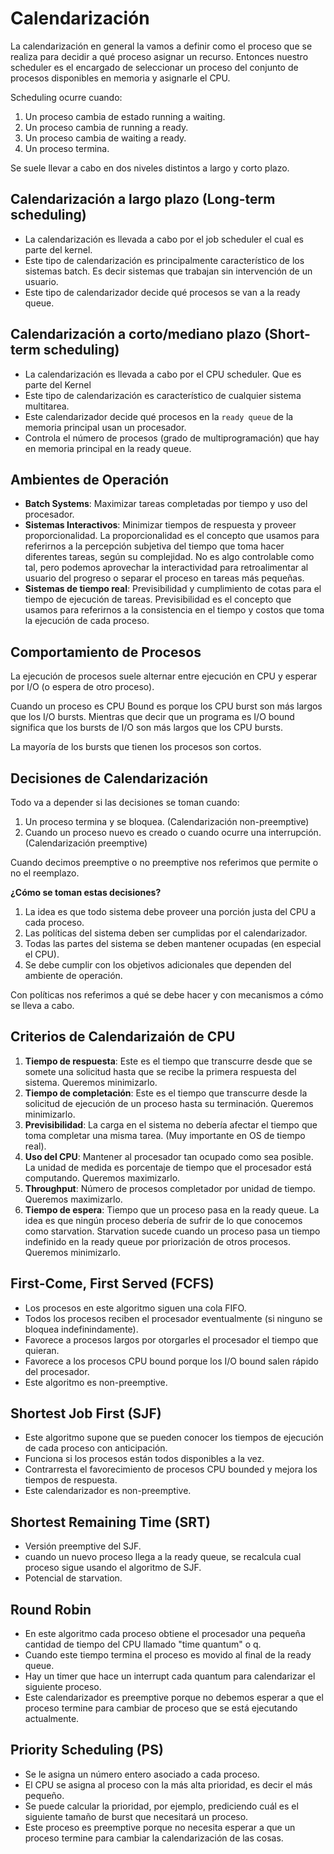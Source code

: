 # Calendarización

La calendarización en general la vamos a definir como el proceso que se realiza
para decidir a qué proceso asignar un recurso. Entonces nuestro scheduler es el
encargado de seleccionar un proceso del conjunto de procesos disponibles en
memoria y asignarle el CPU.

Scheduling ocurre cuando:

1. Un proceso cambia de estado running a waiting.
1. Un proceso cambia de running a ready.
1. Un proceso cambia de waiting a ready.
1. Un proceso termina.

Se suele llevar a cabo en dos niveles distintos a largo y corto plazo.

## Calendarización a largo plazo (Long-term scheduling)

- La calendarización es llevada a cabo por el job scheduler el cual es parte del
  kernel.
- Este tipo de calendarización es principalmente característico de los sistemas
  batch. Es decir sistemas que trabajan sin intervención de un usuario.
- Este tipo de calendarizador decide qué procesos se van a la ready queue.

## Calendarización a corto/mediano plazo (Short-term scheduling)

- La calendarización es llevada a cabo por el CPU scheduler. Que es parte del
  Kernel
- Este tipo de calendarización es característico de cualquier sistema
  multitarea.
- Este calendarizador decide qué procesos en la `ready queue` de la memoria
  principal usan un procesador.
- Controla el número de procesos (grado de multiprogramación) que hay en memoria
  principal en la ready queue.

## Ambientes de Operación

- **Batch Systems**: Maximizar tareas completadas por tiempo y uso del
  procesador.
- **Sistemas Interactivos**: Minimizar tiempos de respuesta y proveer
  proporcionalidad. La proporcionalidad es el concepto que usamos para
  referirnos a la percepción subjetiva del tiempo que toma hacer diferentes
  tareas, según su complejidad. No es algo controlable como tal, pero podemos
  aprovechar la interactividad para retroalimentar al usuario del progreso o
  separar el proceso en tareas más pequeñas.
- **Sistemas de tiempo real**: Previsibilidad y cumplimiento de cotas para el
  tiempo de ejecución de tareas. Previsibilidad es el concepto que usamos para
  referirnos a la consistencia en el tiempo y costos que toma la ejecución de
  cada proceso.

## Comportamiento de Procesos

La ejecución de procesos suele alternar entre ejecución en CPU y esperar por I/O
(o espera de otro proceso).

Cuando un proceso es CPU Bound es porque los CPU burst son más largos que los
I/O bursts. Mientras que decir que un programa es I/O bound significa que los
bursts de I/O son más largos que los CPU bursts.

La mayoría de los bursts que tienen los procesos son cortos.

## Decisiones de Calendarización

Todo va a depender si las decisiones se toman cuando:

1. Un proceso termina y se bloquea. (Calendarización non-preemptive)
1. Cuando un proceso nuevo es creado o cuando ocurre una interrupción.
   (Calendarización preemptive)

Cuando decimos preemptive o no preemptive nos referimos que permite o no el
reemplazo.

**¿Cómo se toman estas decisiones?**

1. La idea es que todo sistema debe proveer una porción justa del CPU a cada
   proceso.
1. Las políticas del sistema deben ser cumplidas por el calendarizador.
1. Todas las partes del sistema se deben mantener ocupadas (en especial el CPU).
1. Se debe cumplir con los objetivos adicionales que dependen del ambiente de
   operación.

Con políticas nos referimos a qué se debe hacer y con mecanismos a cómo se lleva
a cabo.

## Criterios de Calendarizaión de CPU

1. **Tiempo de respuesta**: Este es el tiempo que transcurre desde que se somete
   una solicitud hasta que se recibe la primera respuesta del sistema. Queremos
   minimizarlo.
1. **Tiempo de completación**: Este es el tiempo que transcurre desde la
   solicitud de ejecución de un proceso hasta su terminación. Queremos
   minimizarlo.
1. **Previsibilidad**: La carga en el sistema no debería afectar el tiempo que
   toma completar una misma tarea. (Muy importante en OS de tiempo real).
1. **Uso del CPU**: Mantener al procesador tan ocupado como sea posible. La
   unidad de medida es porcentaje de tiempo que el procesador está computando.
   Queremos maximizarlo.
1. **Throughput**: Número de procesos completador por unidad de tiempo. Queremos
   maximizarlo.
1. **Tiempo de espera**: Tiempo que un proceso pasa en la ready queue. La idea
   es que ningún proceso debería de sufrir de lo que conocemos como starvation.
   Starvation sucede cuando un proceso pasa un tiempo indefinido en la ready
   queue por priorización de otros procesos. Queremos minimizarlo.

## First-Come, First Served (FCFS)

- Los procesos en este algoritmo siguen una cola FIFO.
- Todos los procesos reciben el procesador eventualmente (si ninguno se bloquea
  indefinindamente).
- Favorece a procesos largos por otorgarles el procesador el tiempo que quieran.
- Favorece a los procesos CPU bound porque los I/O bound salen rápido del
  procesador.
- Este algoritmo es non-preemptive.

## Shortest Job First (SJF)

- Este algoritmo supone que se pueden conocer los tiempos de ejecución de cada
  proceso con anticipación.
- Funciona si los procesos están todos disponibles a la vez.
- Contrarresta el favorecimiento de procesos CPU bounded y mejora los tiempos de
  respuesta.
- Este calendarizador es non-preemptive.

## Shortest Remaining Time (SRT)

- Versión preemptive del SJF.
- cuando un nuevo proceso llega a la ready queue, se recalcula cual proceso
  sigue usando el algoritmo de SJF.
- Potencial de starvation.

## Round Robin

- En este algoritmo cada proceso obtiene el procesador una pequeña cantidad de
  tiempo del CPU llamado "time quantum" o q.
- Cuando este tiempo termina el proceso es movido al final de la ready queue.
- Hay un timer que hace un interrupt cada quantum para calendarizar el siguiente
  proceso.
- Este calendarizador es preemptive porque no debemos esperar a que el proceso
  termine para cambiar de proceso que se está ejecutando actualmente.

## Priority Scheduling (PS)

- Se le asigna un número entero asociado a cada proceso.
- El CPU se asigna al proceso con la más alta prioridad, es decir el más
  pequeño.
- Se puede calcular la prioridad, por ejemplo, prediciendo cuál es el siguiente
  tamaño de burst que necesitará un proceso.
- Este proceso es preemptive porque no necesita esperar a que un proceso termine
  para cambiar la calendarización de las cosas.
